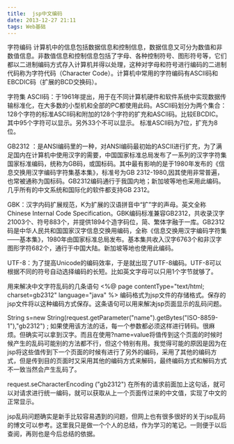 ```yaml
---
title:  jsp中文编码
date: 2013-12-27 21:11
tags: Web基础
---
```


字符编码
       计算机中的信息包括数据信息和控制信息，数据信息又可分为数值和非数值信息。非数值信息和控制信息包括了字母、各种控制符号、图形符号等，它们都以二进制编码方式存入计算机并得以处理，这种对字母和符号进行编码的二进制代码称为字符代码（Character Code）。计算机中常用的字符编码有ASCII码和EBCDIC码（扩展的BCD交换码）。
 
字符集
ASCII码：于1961年提出，用于在不同计算机硬件和软件系统中实现数据传输标准化，在大多数的小型机和全部的PC都使用此码。ASCII码划分为两个集合：128个字符的标准ASCII码和附加的128个字符的扩充和ASCII码。比较EBCDIC。其中95个字符可以显示。另外33个不可以显示。 标准ASCII码为7位，扩充为8位。
 
GB2312 ：是ANSI编码里的一种，对ANSI编码最初始的ASCII进行扩充，为了满足国内在计算机中使用汉字的需要，中国国家标准总局发布了一系列的汉字字符集国家标准编码，统称为GB码，或国标码。其中最有影响的是于1980年发布的《信息交换用汉字编码字符集基本集》，标准号为GB 2312-1980,因其使用非常普遍，也常被通称为国标码。GB2312编码通行于我国内地；新加坡等地也采用此编码。几乎所有的中文系统和国际化的软件都支持GB 2312。
 
GBK：汉字内码扩展规范，K为扩展的汉语拼音中“扩”字的声母。英文全称Chinese Internal Code Specification。GBK编码标准兼容GB2312，共收录汉字21003个、符号883个，并提供1894个造字码位，简、繁体字融于一库。GB2312码是中华人民共和国国家汉字信息交换用编码，全称《信息交换用汉字编码字符集——基本集》，1980年由国家标准总局发布。基本集共收入汉字6763个和非汉字图形字符682个，通行于中国大陆。新加坡等地也使用此编码。
 
UTF-8：为了提高Unicode的编码效率，于是就出现了UTF-8编码。UTF-8可以根据不同的符号自动选择编码的长短。比如英文字母可以只用1个字节就够了。
 
用来解决中文字符乱码的几条语句
<%@ page contentType="text/html; charset=gb2312" language="java" %>
编码格式为jsp文件的存储格式。保存的jsp文件将以这种编码方式保存。这条语句可以用来解决jsp页面显示的乱码问题。
 
String s=new String(request.getParameter("name").getBytes("ISO-8859-1"),"gb2312") ;
如果使用该方法的话，每一个参数都必须这样进行转码。很麻烦。但确实可以拿到汉字。而且在使用?name=value将值传到这个页面的时候时候产生的乱码可能别的方法都不行，但这个特别有用。我觉得可能的原因是因为在jsp将这些值传到下一个页面的时候有进行了另外的编码，采用了其他的编码方式，但是传到目的页面时又采用其他的编码方式来解码，最终编码方式和解码方式不一致当然会产生乱码了。
 
request.seCharacterEncoding ("gb2312")
在所有的请求前面加上这句话，就可以对请求进行统一编码，就可以获取从上一个页面传过来的中文值，实现了中文的正常显示。
 
jsp乱码问题确实是新手比较容易遇到的问题，但网上也有很多很好的关于jsp乱码的博文可以参考。这里我只是做一个个人的总结，作为学习的笔记。一则便于以后查阅，再则也是今后总结的依据。